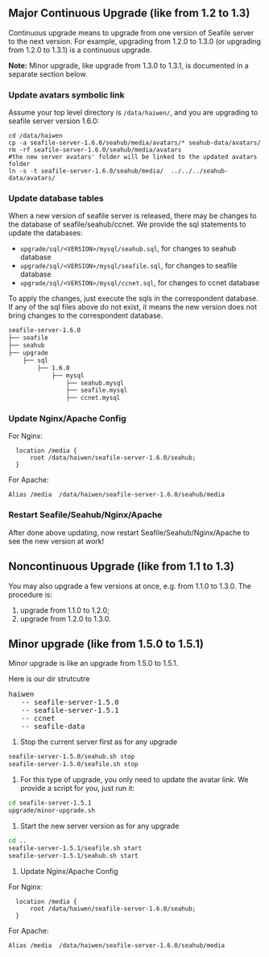 
## Major Continuous Upgrade (like from 1.2 to 1.3)

Continuous upgrade means to upgrade from one version of Seafile server to the next version.
For example, upgrading from 1.2.0 to 1.3.0 (or upgrading from 1.2.0 to 1.3.1) is a continuous upgrade.

**Note:** Minor upgrade, like upgrade from 1.3.0 to 1.3.1, is documented in a separate section below.

### Update avatars symbolic link ###

Assume your top level directory is `/data/haiwen/`, and you are upgrading to seafile server version 1.6.0:

```
cd /data/haiwen
cp -a seafile-server-1.6.0/seahub/media/avatars/* seahub-data/avatars/
rm -rf seafile-server-1.6.0/seahub/media/avatars
#the new server avatars' folder will be linked to the updated avatars folder
ln -s -t seafile-server-1.6.0/seahub/media/  ../../../seahub-data/avatars/
```

### Update database tables  ###

When a new version of seafile server is released, there may be changes to the database of seafile/seahub/ccnet. We provide the sql statements to update the databases:

- `upgrade/sql/<VERSION>/mysql/seahub.sql`, for changes to seahub database
- `upgrade/sql/<VERSION>/mysql/seafile.sql`, for changes to seafile database
- `upgrade/sql/<VERSION>/mysql/ccnet.sql`, for changes to ccnet database

To apply the changes, just execute the sqls in the correspondent database. If any of the sql files above do not exist, it means the new version does not bring changes to the correspondent database.

```sh
seafile-server-1.6.0
├── seafile
├── seahub
├── upgrade
    ├── sql
        ├── 1.6.0
            ├── mysql
                ├── seahub.mysql
                ├── seafile.mysql
                ├── ccnet.mysql
```

### Update Nginx/Apache Config

For Nginx:

```
  location /media {
      root /data/haiwen/seafile-server-1.6.0/seahub;
  }
```

For Apache:

```
Alias /media  /data/haiwen/seafile-server-1.6.0/seahub/media
```

### Restart Seafile/Seahub/Nginx/Apache

After done above updating, now restart Seafile/Seahub/Nginx/Apache to see the new version at work!

## Noncontinuous Upgrade (like from 1.1 to 1.3)

You may also upgrade a few versions at once, e.g. from 1.1.0 to 1.3.0.
The procedure is:

1. upgrade from 1.1.0 to 1.2.0;
2. upgrade from 1.2.0 to 1.3.0.


## Minor upgrade (like from 1.5.0 to 1.5.1)

Minor upgrade is like an upgrade from 1.5.0 to 1.5.1. 

Here is our dir strutcutre

<pre>
haiwen
   -- seafile-server-1.5.0
   -- seafile-server-1.5.1
   -- ccnet
   -- seafile-data
</pre>

1. Stop the current server first as for any upgrade 
```sh
seafile-server-1.5.0/seahub.sh stop
seafile-server-1.5.0/seafile.sh stop
```

1. For this type of upgrade, you only need to update the avatar link. We provide a script for you, just run it:
```sh
cd seafile-server-1.5.1
upgrade/minor-upgrade.sh
```

1. Start the new server version as for any upgrade 
```sh
cd ..
seafile-server-1.5.1/seafile.sh start
seafile-server-1.5.1/seahub.sh start
```

1. Update Nginx/Apache Config

For Nginx:

```
  location /media {
      root /data/haiwen/seafile-server-1.6.0/seahub;
  }
```

For Apache:

```
Alias /media  /data/haiwen/seafile-server-1.6.0/seahub/media
```
